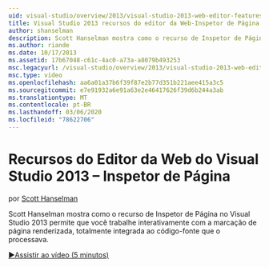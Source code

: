 ```yaml
---
uid: visual-studio/overview/2013/visual-studio-2013-web-editor-features-page-inspector
title: Visual Studio 2013 recursos do editor da Web-Inspetor de Página | Microsoft Docs
author: shanselman
description: Scott Hanselman mostra como o recurso de Inspetor de Página no Visual Studio 2013 permite que você trabalhe interativamente com a marcação de página renderizada, totalmente integrada w...
ms.author: riande
ms.date: 10/17/2013
ms.assetid: 17b67048-c61c-4ac0-a73a-a8079b493253
msc.legacyurl: /visual-studio/overview/2013/visual-studio-2013-web-editor-features-page-inspector
msc.type: video
ms.openlocfilehash: aa6a01a37b6f39f87e2b77d351b221aee415a3c5
ms.sourcegitcommit: e7e91932a6e91a63e2e46417626f39d6b244a3ab
ms.translationtype: MT
ms.contentlocale: pt-BR
ms.lasthandoff: 03/06/2020
ms.locfileid: "78622706"
---
```

# <a name="visual-studio-2013-web-editor-features---page-inspector"></a>Recursos do Editor da Web do Visual Studio 2013 – Inspetor de Página

por [Scott Hanselman](https://github.com/shanselman)

Scott Hanselman mostra como o recurso de Inspetor de Página no Visual Studio 2013 permite que você trabalhe interativamente com a marcação de página renderizada, totalmente integrada ao código-fonte que o processava.

[&#9654;Assistir ao vídeo (5 minutos)](https://channel9.msdn.com/Blogs/ASP-NET-Site-Videos/visual-studio-2013-web-editor-features-page-inspector)
